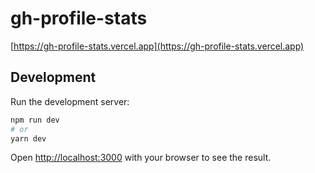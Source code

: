 # gh-profile-stats

[https://gh-profile-stats.vercel.app](https://gh-profile-stats.vercel.app)

## Development

Run the development server:

```bash
npm run dev
# or
yarn dev
```

Open [http://localhost:3000](http://localhost:3000) with your browser to see the result.
